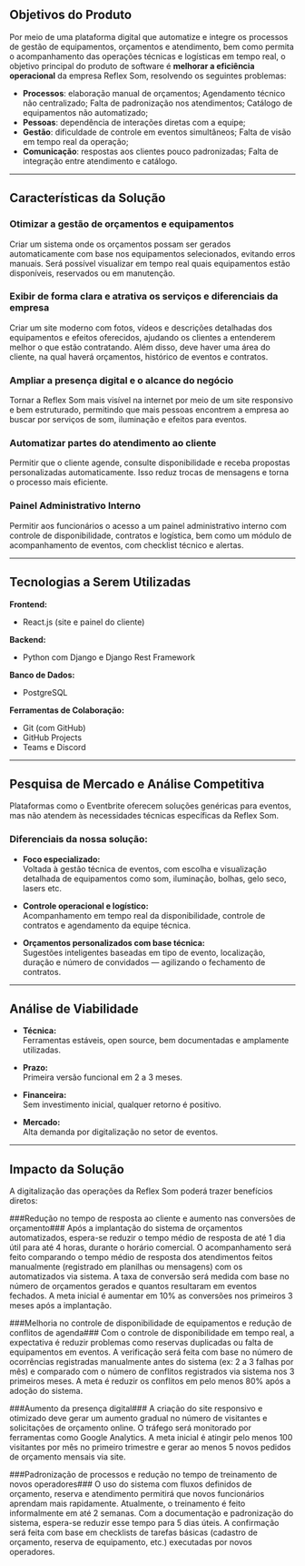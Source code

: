## Objetivos do Produto
Por meio de uma plataforma digital que automatize e integre os processos de gestão de equipamentos, orçamentos e atendimento, bem como permita o acompanhamento das operações técnicas e logísticas em tempo real, o objetivo principal do produto de software é **melhorar a eficiência operacional** da empresa Reflex Som, resolvendo os seguintes problemas:

- **Processos**: elaboração manual de orçamentos; Agendamento técnico não centralizado; Falta de padronização nos atendimentos; Catálogo de equipamentos não automatizado;
- **Pessoas**: dependência de interações diretas com a equipe;
- **Gestão**: dificuldade de controle em eventos simultâneos; Falta de visão em tempo real da operação;
- **Comunicação**: respostas aos clientes pouco padronizadas; Falta de integração entre atendimento e catálogo.

---

## Características da Solução

### Otimizar a gestão de orçamentos e equipamentos
Criar um sistema onde os orçamentos possam ser gerados automaticamente com base nos equipamentos selecionados, evitando erros manuais. Será possível visualizar em tempo real quais equipamentos estão disponíveis, reservados ou em manutenção.


### Exibir de forma clara e atrativa os serviços e diferenciais da empresa
Criar um site moderno com fotos, vídeos e descrições detalhadas dos equipamentos e efeitos oferecidos, ajudando os clientes a entenderem melhor o que estão contratando. Além disso, deve haver uma área do cliente, na qual haverá orçamentos, histórico de eventos e contratos.

### Ampliar a presença digital e o alcance do negócio
Tornar a Reflex Som mais visível na internet por meio de um site responsivo e bem estruturado, permitindo que mais pessoas encontrem a empresa ao buscar por serviços de som, iluminação e efeitos para eventos.

### Automatizar partes do atendimento ao cliente
Permitir que o cliente agende, consulte disponibilidade e receba propostas personalizadas automaticamente. Isso reduz trocas de mensagens e torna o processo mais eficiente.

### Painel Administrativo Interno ###
Permitir aos funcionários o acesso a um painel administrativo interno com controle de disponibilidade, contratos e logística, bem como um módulo de acompanhamento de eventos, com checklist técnico e alertas.

---

## Tecnologias a Serem Utilizadas

**Frontend:**  
- React.js (site e painel do cliente)

<!-- **Design:**  
- Figma (prototipação) -->

**Backend:**  
- Python com Django e Django Rest Framework

**Banco de Dados:**  
- PostgreSQL

**Ferramentas de Colaboração:**
- Git (com GitHub)
- GitHub Projects
- Teams e Discord

---

## Pesquisa de Mercado e Análise Competitiva

Plataformas como o Eventbrite oferecem soluções genéricas para eventos, mas não atendem às necessidades técnicas específicas da Reflex Som.

### Diferenciais da nossa solução:

- **Foco especializado:**  
  Voltada à gestão técnica de eventos, com escolha e visualização detalhada de equipamentos como som, iluminação, bolhas, gelo seco, lasers etc.

- **Controle operacional e logístico:**  
  Acompanhamento em tempo real da disponibilidade, controle de contratos e agendamento da equipe técnica.

- **Orçamentos personalizados com base técnica:**  
  Sugestões inteligentes baseadas em tipo de evento, localização, duração e número de convidados — agilizando o fechamento de contratos.

---

## Análise de Viabilidade

- **Técnica:**  
  Ferramentas estáveis, open source, bem documentadas e amplamente utilizadas.

- **Prazo:**  
  Primeira versão funcional em 2 a 3 meses.

- **Financeira:**  
  Sem investimento inicial, qualquer retorno é positivo.

- **Mercado:**  
  Alta demanda por digitalização no setor de eventos.

---

## Impacto da Solução
A digitalização das operações da Reflex Som poderá trazer benefícios diretos:

###Redução no tempo de resposta ao cliente e aumento nas conversões de orçamento###
 Após a implantação do sistema de orçamentos automatizados, espera-se reduzir o tempo médio de resposta de até 1 dia útil para até 4 horas, durante o horário comercial.
 O acompanhamento será feito comparando o tempo médio de resposta dos atendimentos feitos manualmente (registrado em planilhas ou mensagens) com os automatizados via sistema.
 A taxa de conversão será medida com base no número de orçamentos gerados e quantos resultaram em eventos fechados. A meta inicial é aumentar em 10% as conversões nos primeiros 3 meses após a implantação.


###Melhoria no controle de disponibilidade de equipamentos e redução de conflitos de agenda###
 Com o controle de disponibilidade em tempo real, a expectativa é reduzir problemas como reservas duplicadas ou falta de equipamentos em eventos.
 A verificação será feita com base no número de ocorrências registradas manualmente antes do sistema (ex: 2 a 3 falhas por mês) e comparado com o número de conflitos registrados via sistema nos 3 primeiros meses.
 A meta é reduzir os conflitos em pelo menos 80% após a adoção do sistema.


###Aumento da presença digital###
A criação do site responsivo e otimizado deve gerar um aumento gradual no número de visitantes e solicitações de orçamento online.
O tráfego será monitorado por ferramentas como Google Analytics. A meta inicial é atingir pelo menos 100 visitantes por mês no primeiro trimestre e gerar ao menos 5 novos pedidos de orçamento mensais via site.


###Padronização de processos e redução no tempo de treinamento de novos operadores###
 O uso do sistema com fluxos definidos de orçamento, reserva e atendimento permitirá que novos funcionários aprendam mais rapidamente.
 Atualmente, o treinamento é feito informalmente em até 2 semanas. Com a documentação e padronização do sistema, espera-se reduzir esse tempo para 5 dias úteis.
 A confirmação será feita com base em checklists de tarefas básicas (cadastro de orçamento, reserva de equipamento, etc.) executadas por novos operadores.
